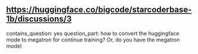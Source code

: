## https://huggingface.co/bigcode/starcoderbase-1b/discussions/3

contains_question: yes
question_part: how to convert the huggingface mode to megatron for continue training? Or, do you have the megatron model